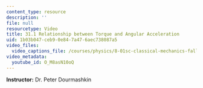 ```yaml
---
content_type: resource
description: ''
file: null
resourcetype: Video
title: 31.1 Relationship between Torque and Angular Acceleration
uid: 1b03b047-ceb9-0e84-7a47-6aec738087a5
video_files:
  video_captions_file: /courses/physics/8-01sc-classical-mechanics-fall-2016/week-10-rotational-motion/31.1-relationship-between-torque-and-angular-acceleration/31.1-relationship-between-torque-and-angular-acceleration/O_M8asN10oQ.vtt
video_metadata:
  youtube_id: O_M8asN10oQ
---
```


**Instructor:** Dr. Peter Dourmashkin